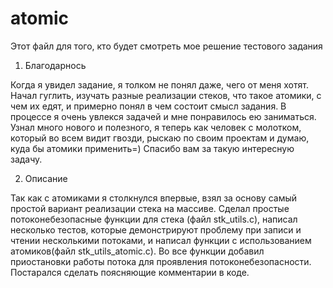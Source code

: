 # atomic
Этот файл для того, кто будет смотреть мое решение тестового задания

1. Благодарнось

  Когда я увидел задание, я толком не понял даже, чего от меня хотят. Начал гуглить, изучать разные реализации стеков, что такое атомики, с чем их едят, и примерно понял в чем состоит смысл задания. В процессе я очень увлекся задачей и мне понравилось ею заниматься. Узнал много нового и полезного, я теперь как человек с молотком, который во всем видит гвозди, рыскаю по своим проектам и думаю, куда бы атомики применить=) Спасибо вам за такую интересную задачу.

2. Описание

  Так как с атомиками я столкнулся впервые, взял за основу самый простой вариант реализации стека на массиве. Сделал простые потоконебезопасные функции для стека (файл stk_utils.c), написал несколько тестов, которые демонстрируют проблему при записи и чтении несколькими потоками, и написал функции с использованием атомиков(файл stk_utils_atomic.c). Во все функции добавил приостановки работы потока для проявления потоконебезопасности. Постарался сделать поясняющие комментарии в коде.

